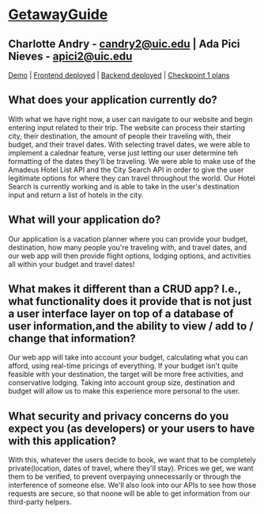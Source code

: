 # [GetawayGuide](https://github.com/candry1/final-project)
## Charlotte Andry - candry2@uic.edu | Ada Pici Nieves - apici2@uic.edu

[Demo](https://uic.zoom.us/rec/share/S_mk8Hjc2yX4XJp5xlLOFc5Tx_3gAJkpsMWZ6tPh5ac8PMO0L3RhRaQn9YYVLg3z.ZkcX6rtunQwEtgdN?startTime=1698850145000) | [Frontend deployed](https://getawayguide1234.onrender.com/)  |  [Backend deployed](https://getawayguide123.onrender.com/)  |  [Checkpoint 1 plans](https://getawayguide09.onrender.com/)



## What does your application currently do?
With what we have right now, a user can navigate to our website and begin entering input related to their trip. The website can process their starting city, their destination, the amount of people their traveling with, their budget, and their travel dates. With selecting travel dates, we were able to implement a calednar feature, verse just letting our user determine teh formatting of the dates they'll be traveling. We were able to make use of the Amadeus Hotel List API and the City Search API in order to give the user legitimate options for where they can travel throughout the world. Our Hotel Search is currently working and is able to take in the user's destination input and return a list of hotels in the city. 

## What will your application do?
Our application is a vacation planner where you can provide your budget, destination, how many people you're traveling with, and travel dates, and our web app will then provide flight options, lodging options, and  activities all within your budget and travel dates!

## What makes it different than a CRUD app? I.e., what functionality does it provide that is not just a user interface layer on top of a database of user information,and the ability to view / add to / change that information?
Our web app will take into account your budget, calculating what you can afford, using real-time pricings of everything. If your budget isn't quite feasible with your destination, the target will be more free activities, and conservative lodging. Taking into account group size, destination and budget will allow us to make this experience more personal to the user.

## What security and privacy concerns do you expect you (as developers) or your users to have with this application?
With this, whatever the users decide to book, we want that to be completely private(location, dates of travel, where they'll stay). Prices we get, we want them to be verified, to prevent overpaying unnecessarily or through the interference of someone else. We'll also look into our APIs to see how those requests are secure, so that noone will be able to get information from our third-party helpers.
